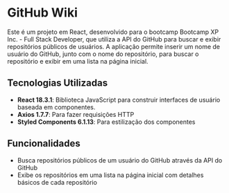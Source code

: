 # GitHub Wiki 

Este é um projeto em React, desenvolvido para o bootcamp Bootcamp XP Inc. - Full Stack Developer, que utiliza a API do GitHub para buscar e exibir repositórios públicos de usuários. A aplicação permite inserir um nome de usuário do GitHub, junto com o nome do repositório, para buscar o repositório e exibir em uma lista na página inicial.

## Tecnologias Utilizadas

- **React 18.3.1**: Biblioteca JavaScript para construir interfaces de usuário baseada em componentes.
- **Axios 1.7.7**: Para fazer requisições HTTP
- **Styled Components 6.1.13**: Para estilização dos componentes

## Funcionalidades

- Busca repositórios públicos de um usuário do GitHub através da API do GitHub
- Exibe os repositórios em uma lista na página inicial com detalhes básicos de cada repositório